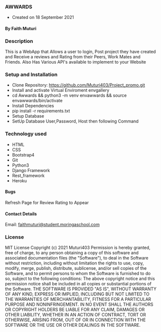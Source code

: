 ### AWWARDS

* Created on 18 September 2021

#### By Faith Muturi

### Description

This is a WebApp that Allows a user to login, Post project they have created and Receive a reviews and Rating from their Peers, Work Mates and Friends. Also Has Various API's available to implement to your Website

### Setup and Installation

* Clone Repository:
<https://github.com/Muturi403/Project_promo.git>
* Install and activate Virtual Enviroment envgallery
* cd Awwards  && python3 -m venv envawwards && source envawwards/bin/activate
* Install Dependencies
* pip install -r requirements.txt
* Setup Database
* SetUp Database User,Password, Host then following Command

### Technology used

* HTML
* CSS
* Bootstrap4
* Git
* Python3
* Django Framework
* Rest_framework
* Heroku

#### Bugs

Refresh Page for Review Rating to Appear

#### Contact Details

Email: faithmuturi@student.moringaschool.com

### License

MIT License
Copyright (c) 2021 Muturi403
Permission is hereby granted, free of charge, to any person obtaining a copy of this software and associated documentation files (the "Software"), to deal in the Software without restriction, including without limitation the rights to use, copy, modify, merge, publish, distribute, sublicense, and/or sell copies of the Software, and to permit persons to whom the Software is furnished to do so, subject to the following conditions:
The above copyright notice and this permission notice shall be included in all copies or substantial portions of the Software.
THE SOFTWARE IS PROVIDED "AS IS", WITHOUT WARRANTY OF ANY KIND, EXPRESS OR IMPLIED, INCLUDING BUT NOT LIMITED TO THE WARRANTIES OF MERCHANTABILITY, FITNESS FOR A PARTICULAR PURPOSE AND NONINFRINGEMENT. IN NO EVENT SHALL THE AUTHORS OR COPYRIGHT HOLDERS BE LIABLE FOR ANY CLAIM, DAMAGES OR OTHER LIABILITY, WHETHER IN AN ACTION OF CONTRACT, TORT OR OTHERWISE, ARISING FROM, OUT OF OR IN CONNECTION WITH THE SOFTWARE OR THE USE OR OTHER DEALINGS IN THE SOFTWARE.
